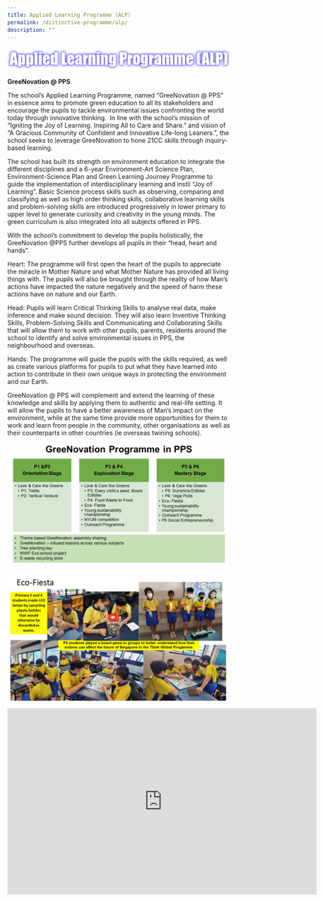 ```yaml
---
title: Applied Learning Programme (ALP)
permalink: /distinctive-programme/alp/
description: ""
---
```

![](/images/ALP.png)

**GreeNovation @ PPS**

  

The school’s Applied Learning Programme, named “GreeNovation @ PPS” in essence aims to promote green education to all its stakeholders and encourage the pupils to tackle environmental issues confronting the world today through innovative thinking.&nbsp; In line with the school’s mission of “Igniting the Joy of Learning. Inspiring All to Care and Share.” and vision of “A Gracious Community of Confident and Innovative Life-long Leaners.”, the school seeks to leverage GreeNovation to hone 21CC skills through inquiry-based learning.

  

The school has built its strength on environment education to integrate the different disciplines and a 6-year Environment-Art Science Plan, Environment-Science Plan and Green Learning Journey Programme to guide the implementation of interdisciplinary learning and instil “Joy of Learning”. Basic Science process skills such as observing, comparing and classifying as well as high order thinking skills, collaborative learning skills and problem-solving skills are introduced progressively in lower primary to upper level to generate curiosity and creativity in the young minds. The green curriculum is also integrated into all subjects offered in PPS.

  

With the school’s commitment to develop the pupils holistically, the GreeNovation @PPS further develops all pupils in their “head, heart and hands”.

  

Heart: The programme will first open the heart of the pupils to appreciate the miracle in Mother Nature and what Mother Nature has provided all living things with. The pupils will also be brought through the reality of how Man’s actions have impacted the nature negatively and the speed of harm these actions have on nature and our Earth.

  

Head: Pupils will learn Critical Thinking Skills to analyse real data, make inference and make sound decision. They will also learn Inventive Thinking Skills, Problem-Solving Skills and Communicating and Collaborating Skills that will allow them to work with other pupils, parents, residents around the school to identify and solve environmental issues in PPS, the neighbourhood and overseas.

  

Hands: The programme will guide the pupils with the skills required, as well as create various platforms for pupils to put what they have learned into action to contribute in their own unique ways in protecting the environment and our Earth.

  

GreeNovation @ PPS will complement and extend the learning of these knowledge and skills by applying them to authentic and real-life setting. It will allow the pupils to have a better awareness of Man’s impact on the environment, while at the same time provide more opportunities for them to work and learn from people in the community, other organisations as well as their counterparts in other countries (ie overseas twining schools).

![](/images/school%20website%20Science4.jpeg)

![](/images/school%20website%20Science5.jpeg)

<center><iframe allowfullscreen="true" height="422" width="700" frameborder="0" src="https://docs.google.com/presentation/d/e/2PACX-1vTu3LoetTHlrMVvi8e3QcfVeLp1Dis1Pu1xPkB7TYmipFVwfelLvJGT3CuQgcKRcLTyPv3Rdc24HK2c/embed?start=true&amp;loop=true&amp;delayms=3000"></iframe></center>
